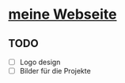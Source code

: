 # [meine Webseite](https://til-pockrandt.de)

## TODO

- [ ] Logo design
- [ ] Bilder für die Projekte
